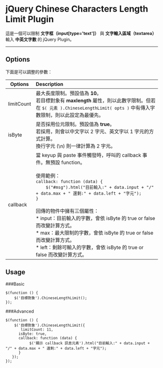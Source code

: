 jQuery Chinese Characters Length Limit Plugin
====


這是一個可以限制 **文字框（input[type='text']）** 與 **文字輸入區域（textarea）** 輸入 **中英文字數** 的 jQuery Plugin。


***


Options
---

下面是可以調整的參數：

| Options        | Description   |
| ------------- |:--------------|
| limitCount      | 最大長度限制。預設值為 **10**。<br />若目標對象有 **maxlength** 屬性，則以此數字限制。但若在 `$( 元素 ).ChineseLengthLimit( opts )` 中有傳入字數限制，則以此設定為最優先。 |
| isByte      | 是否採用位元限制。預設值為 **true**。<br />若採用，則會以中文字以 2 字元、英文字以 1 字元的方式計算。<br />換行字元 (\n) 則一律計算為 2 字元。      |
| callback | 當 keyup 與 paste 事件觸發時，呼叫的 callback 事件。無預設 function。<br /><br />使用範例：<br />`callback: function (data) {`<br />`    $("#msg").html("目前輸入:" + data.input + "/" + data.max + " 還剩:" + data.left + "字元");`<br />`}`<br /><br />回傳的物件中擁有三個屬性：<br />*  input：目前輸入的字數，會依 isByte 的 true or false 而改變計算方式。<br />*  max：最大限制的字數，會依 isByte 的 true or false 而改變計算方式。<br />*  left：剩餘可輸入的字數，會依 isByte 的 true or false 而改變計算方式。      |


Usage
---

###Basic

    $(function () { 
        $('目標對象').ChineseLengthLimit(); 
    });

###Advanced

	$(function () { 
	    $('目標對象').ChineseLengthLimit({ 
 	       limitCount: 11, 
  	      isByte: true, 
  	      callback: function (data) { 
     	       $('顯示 callback 訊息元素').html("目前輸入:" + data.input + "/" + data.max + " 還剩:" + data.left + "字元"); 
  	      } 
 	   }); 
	});
